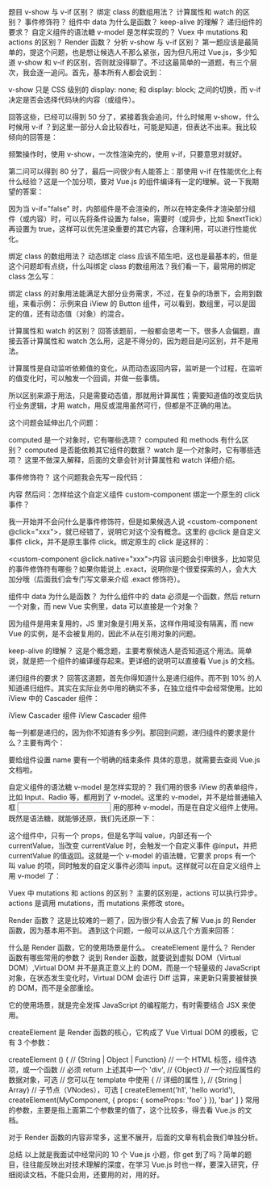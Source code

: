 题目
v-show 与 v-if 区别？
绑定 class 的数组用法？
计算属性和 watch 的区别？
事件修饰符？
组件中 data 为什么是函数？
keep-alive 的理解？
递归组件的要求？
自定义组件的语法糖 v-model 是怎样实现的？
Vuex 中 mutations 和 actions 的区别？
Render 函数？
分析
v-show 与 v-if 区别？
第一题应该是最简单的，提这个问题，也是想让候选人不那么紧张，因为但凡用过 Vue.js，多少知道 v-show 和 v-if 的区别，否则就没得聊了。不过这最简单的一道题，有三个层次，我会逐一追问。首先，基本所有人都会说到：

v-show 只是 CSS 级别的 display: none; 和 display: block; 之间的切换，而 v-if 决定是否会选择代码块的内容（或组件）。

回答这些，已经可以得到 50 分了，紧接着我会追问，什么时候用 v-show，什么时候用 v-if ？到这里一部分人会比较吞吐，可能是知道，但表达不出来。我比较倾向的回答是：

频繁操作时，使用 v-show，一次性渲染完的，使用 v-if，只要意思对就好。

第二问可以得到 80 分了，最后一问很少有人能答上：那使用 v-if 在性能优化上有什么经验？这是一个加分项，要对 Vue.js 的组件编译有一定的理解。说一下我期望的答案：

因为当 v-if="false" 时，内部组件是不会渲染的，所以在特定条件才渲染部分组件（或内容）时，可以先将条件设置为 false，需要时（或异步，比如 $nextTick）再设置为 true，这样可以优先渲染重要的其它内容，合理利用，可以进行性能优化。

绑定 class 的数组用法？
动态绑定 class 应该不陌生吧，这也是最基本的，但是这个问题却有点绕，什么叫绑定 class 的数组用法？我们看一下，最常用的绑定 class 怎么写：

<template>
  <div :class="{show: isShow}">内容</div>
</template>
<script>
  export default {
    data () {
      return {
        isShow: true
      }
    }
  }
</script>
绑定 class 的对象用法能满足大部分业务需求，不过，在复杂的场景下，会用到数组，来看示例：

<template>
  <div :class="classes"></div>
</template>
<script>
  export default {
    computed: {
      classes () {
        return [
          `${prefixCls}`,
          `${prefixCls}-${this.type}`,
          {
            [`${prefixCls}-long`]: this.long,
            [`${prefixCls}-${this.shape}`]: !!this.shape,
            [`${prefixCls}-${this.size}`]: this.size !== 'default',
            [`${prefixCls}-loading`]: this.loading != null && this.loading,
            [`${prefixCls}-icon-only`]: !this.showSlot && (!!this.icon || !!this.customIcon || this.loading),
            [`${prefixCls}-ghost`]: this.ghost
          }
        ];
      }
    }
  }
</script>
示例来自 iView 的 Button 组件，可以看到，数组里，可以是固定的值，还有动态值（对象）的混合。

计算属性和 watch 的区别？
回答该题前，一般都会思考一下。很多人会偏题，直接去答计算属性和 watch 怎么用，这是不得分的，因为题目是问区别，并不是用法。

计算属性是自动监听依赖值的变化，从而动态返回内容，监听是一个过程，在监听的值变化时，可以触发一个回调，并做一些事情。

所以区别来源于用法，只是需要动态值，那就用计算属性；需要知道值的改变后执行业务逻辑，才用 watch，用反或混用虽然可行，但都是不正确的用法。

这个问题会延伸出几个问题：

computed 是一个对象时，它有哪些选项？
computed 和 methods 有什么区别？
computed 是否能依赖其它组件的数据？
watch 是一个对象时，它有哪些选项？
这里不做深入解释，后面的文章会针对计算属性和 watch 详细介绍。

事件修饰符？
这个问题我会先写一段代码：

<custom-component>内容</custom-component>
然后问：怎样给这个自定义组件 custom-component 绑定一个原生的 click 事件？

我一开始并不会问什么是事件修饰符，但是如果候选人说 <custom-component @click="xxx">，就已经错了，说明它对这个没有概念。这里的 @click 是自定义事件 click，并不是原生事件 click。绑定原生的 click 是这样的：

<custom-component @click.native="xxx">内容</custom-component>
该问题会引申很多，比如常见的事件修饰符有哪些？如果你能说上 .exact，说明你是个很爱探索的人，会大大加分哦（后面我们会专门写文章来介绍 .exact 修饰符）。

组件中 data 为什么是函数？
为什么组件中的 data 必须是一个函数，然后 return 一个对象，而 new Vue 实例里，data 可以直接是一个对象？

因为组件是用来复用的，JS 里对象是引用关系，这样作用域没有隔离，而 new Vue 的实例，是不会被复用的，因此不从在引用对象的问题。

keep-alive 的理解？
这是个概念题，主要考察候选人是否知道这个用法。简单说，就是把一个组件的编译缓存起来。更详细的说明可以直接看 Vue.js 的文档。

递归组件的要求？
回答这道题，首先你得知道什么是递归组件。而不到 10% 的人知道递归组件。其实在实际业务中用的确实不多，在独立组件中会经常使用。比如 iView 中的 Cascader 组件：

iView Cascader 组件
iView Cascader 组件

每一列都是递归的，因为你不知道有多少列。那回到问题，递归组件的要求是什么？主要有两个：

要给组件设置 name
要有一个明确的结束条件
具体的意思，就需要去查阅 Vue.js 文档啦。

自定义组件的语法糖 v-model 是怎样实现的？
我们用的很多 iView 的表单组件，比如 Input、Radio 等，都用到了 v-model。这里的 v-model，并不是给普通输入框 <input /> 用的那种 v-model，而是在自定义组件上使用。既然是语法糖，就能够还原，我们先还原一下：

<template>
  <div>
    {{ currentValue }}
    <button @click="handleClick">Click</button>
  </div>
</template>
<script>
  export default {
    props: {
      value: {
        type: Number,
        default: 0
      }
    },
    data () {
      return {
        currentValue: this.value
      }
    },
    methods: {
      handleClick () {
        this.currentValue += 1;
        this.$emit('input', this.currentValue);
      }
    },
    watch: {
      value (val) {
        this.currentValue = val;
      }
    }
  }
</script>
这个组件中，只有一个 props，但是名字叫 value，内部还有一个 currentValue，当改变 currentValue 时，会触发一个自定义事件 @input，并把 currentValue 的值返回。这就是一个 v-model 的语法糖，它要求 props 有一个叫 value 的项，同时触发的自定义事件必须叫 input。这样就可以在自定义组件上用 v-model 了：

<custom-component v-model="value"></custom-component>
Vuex 中 mutations 和 actions 的区别？
主要的区别是，actions 可以执行异步。actions 是调用 mutations，而 mutations 来修改 store。

Render 函数？
这是比较难的一题了，因为很少有人会去了解 Vue.js 的 Render 函数，因为基本用不到。
遇到这个问题，一般可以从这几个方面来回答：

什么是 Render 函数，它的使用场景是什么。
createElement 是什么？
Render 函数有哪些常用的参数？
说到 Render 函数，就要说到虚拟 DOM（Virtual DOM）,Virtual DOM 并不是真正意义上的 DOM，而是一个轻量级的 JavaScript 对象，在状态发生变化时，Virtual DOM 会进行 Diff 运算，来更新只需要被替换的 DOM，而不是全部重绘。

它的使用场景，就是完全发挥 JavaScript 的编程能力，有时需要结合 JSX 来使用。

createElement 是 Render 函数的核心，它构成了 Vue Virtual DOM 的模板，它有 3 个参数：

  createElement () {
    // {String | Object | Function}
    // 一个 HTML 标签，组件选项，或一个函数
    // 必须 return 上述其中一个
    'div',
      // {Object}
      // 一个对应属性的数据对象，可选
      // 您可以在 template 中使用
      {
      // 详细的属性
    },
      // {String | Array}
      // 子节点（VNodes），可选
      [
      createElement('h1', 'hello world'),
      createElement(MyComponent, {
        props: {
          someProps: 'foo'
        }
      }),
      'bar'
    ]
  }
常用的参数，主要是指上面第二个参数里的值了，这个比较多，得去看 Vue.js 的文档。

对于 Render 函数的内容非常多，这里不展开，后面的文章有机会我们单独分析。

总结
以上就是我面试中经常问的 10 个 Vue.js 小题，你 get 到了吗？简单的题目，往往能反映出对技术理解的深度，在学习 Vue.js 时也一样，要深入研究，仔细阅读文档，不能只会用，还要用的对，用的好。